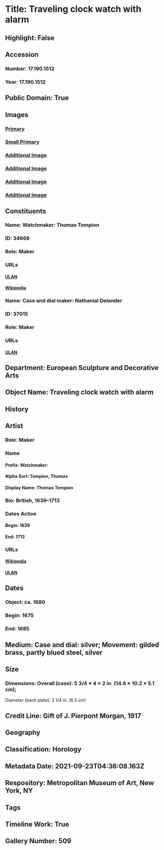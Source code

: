 # Title: Traveling clock watch with alarm
## Highlight: False
## Accession
### Number: 17.190.1512
### Year: 17.190.1512
## Public Domain: True
## Images
### [Primary](https://images.metmuseum.org/CRDImages/es/original/DP169987.jpg)
### [Small Primary](https://images.metmuseum.org/CRDImages/es/web-large/DP169987.jpg)
### [Additional Image](https://images.metmuseum.org/CRDImages/es/original/DP338576.jpg)
### [Additional Image](https://images.metmuseum.org/CRDImages/es/original/DP169986.jpg)
### [Additional Image](https://images.metmuseum.org/CRDImages/es/original/DP168600.jpg)
### [Additional Image](https://images.metmuseum.org/CRDImages/es/original/SF17_190_1512_img2.jpg)
## Constituents
### Name: Watchmaker: Thomas Tompion
### ID: 34666
### Role: Maker
### URLs
#### [ULAN](http://vocab.getty.edu/page/ulan/500052353)
#### [Wikipedia](https://www.wikidata.org/wiki/Q2427688)
### Name: Case and dial maker: Nathanial Delander
### ID: 37015
### Role: Maker
### URLs
#### [ULAN](http://vocab.getty.edu/page/ulan/500330120)
## Department: European Sculpture and Decorative Arts
## Object Name: Traveling clock watch with alarm
## History
## Artist
### Role: Maker
### Name
#### Prefix: Watchmaker:
#### Alpha Sort: Tompion, Thomas
#### Display Name: Thomas Tompion
### Bio: British, 1639–1713
### Dates Active
#### Begin: 1639
#### End: 1713
### URLs
#### [Wikipedia](https://www.wikidata.org/wiki/Q2427688)
#### [ULAN](http://vocab.getty.edu/page/ulan/500052353)
## Dates
### Object: ca. 1680
### Begin: 1675
### End: 1685
## Medium: Case and dial: silver; Movement: gilded brass, partly blued steel, silver
## Size
### Dimensions: Overall (case): 5 3/4 × 4 × 2 in. (14.6 × 10.2 × 5.1 cm);
Diameter (back plate): 3 1/4 in. (8.3 cm)
## Credit Line: Gift of J. Pierpont Morgan, 1917
## Geography
## Classification: Horology
## Metadata Date: 2021-09-23T04:36:08.163Z
## Respository: Metropolitan Museum of Art, New York, NY
## Tags
## Timeline Work: True
## Gallery Number: 509